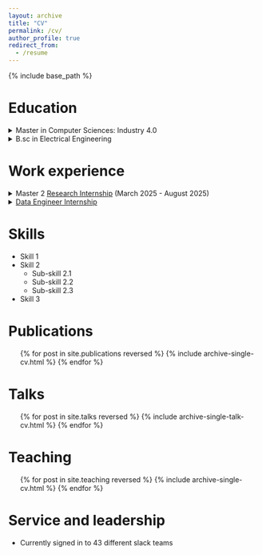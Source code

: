 ```yaml
---
layout: archive
title: "CV"
permalink: /cv/
author_profile: true
redirect_from:
  - /resume
---
```


{% include base_path %}

Education
======
<details>
  <summary>Master in Computer Sciences: Industry 4.0</summary>
  Universiy of Pau and the Adour Region (<a href="https://formation.univ-pau.fr/en/programs/science-technology-health-STS/master-degree-XB/master-computer-science-L7EMC9TO//m2-industry-4-0-L7EMCSH1.html" target="_blank">UPPA</a>) & University of Technology of Tarbes (UTTOP, old ENIT), France, 2024-25
</details>
<details>
  <summary>B.sc in Electrical Engineering</summary>
  Mirpur University of Science and Technology (<a href="https://must.edu.pk/electrical-engineering/" target="_blank">MUST</a>), Mirpur Azad Kashmir, Pakistan, 2018-22
</details>

Work experience
======
<details>
  <summary>Master 2 <a href="https://www.noureddine.org/research/behave/internship-2025" target="_blank">Research Internship</a> (March 2025 - August 2025)</summary>
  <ul>
    <li><strong>Duration:</strong>March 2025 - August 2025</li>
    <li>Computer Science laboratory of the University of Pau and Adour Countries (<a href="https://liuppa.univ-pau.fr/fr/index.html" target="_blank">LIUPPA</a>: Laboratoire Informatique de l'Université de Pau et des Pays de l'Adour), Pau, France</li>
    <li><strong>Supervisor:</strong> <a href="https://www.noureddine.org/" target="_blank">Dr Adel Noureddine</a></li>
    <li><strong>Duties include:</strong> The internship involves studying and implementing an AI recommendation approach to study green and energy-efficient software.</li>
  </ul>
</details>

<details>
  <summary><a href="https://www.noureddine.org/research/behave/internship-2025" target="_blank">Data Engineer Internship</a></summary>
  <ul>
    <li><strong>Duration:</strong>July 2024 - September 2024 (Remote)</li>
    <li>PepsiCo NavBahar Bottling Company</li>
    <li><strong>Supervisor:</strong> <a href="https://www.linkedin.com/in/samiullah-dar-56815919a/" target="_blank"> Mr. Sami Ullah Dar</a> (Deputy. Manager Production) and <a href="https://www.linkedin.com/in/usmanshahzad786/" target="_blank"> Mr. Usman Shehzad</a></li>
    <li><strong>Duties include:</strong>coming</li>
  </ul>
</details>


Skills
======
* Skill 1
* Skill 2
  * Sub-skill 2.1
  * Sub-skill 2.2
  * Sub-skill 2.3
* Skill 3

Publications
======
  <ul>{% for post in site.publications reversed %}
    {% include archive-single-cv.html %}
  {% endfor %}</ul>
  
Talks
======
  <ul>{% for post in site.talks reversed %}
    {% include archive-single-talk-cv.html  %}
  {% endfor %}</ul>
  
Teaching
======
  <ul>{% for post in site.teaching reversed %}
    {% include archive-single-cv.html %}
  {% endfor %}</ul>
  
Service and leadership
======
* Currently signed in to 43 different slack teams
